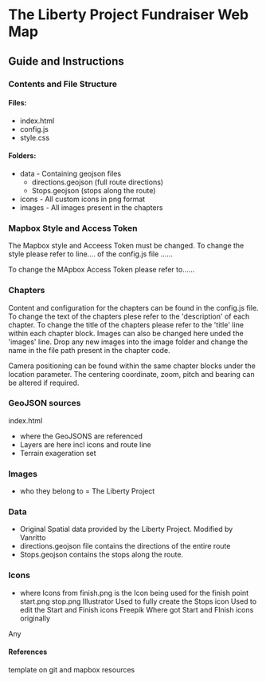 # The Liberty Project Fundraiser Web Map

## Guide and Instructions

### Contents and File Structure

#### Files:

- index.html
- config.js
- style.css

#### Folders:

- data - Containing geojson files
  - directions.geojson (full route directions)
  - Stops.geojson (stops along the route)
- icons - All custom icons in png format
- images - All images present in the chapters

### Mapbox Style and Access Token

The Mapbox style and Acceess Token must be changed.
To change the style please refer to line.... of the config.js file ......

To change the MApbox Access Token please refer to......

### Chapters

Content and configuration for the chapters can be found in the config.js file.
To change the text of the chapters plese refer to the 'description' of each chapter. To change
the title of the chapters please refer to the 'title' line within each chapter block. Images can
also be changed here unded the 'images' line. Drop any new images into the image folder and
change the name in the file path present in the chapter code.

Camera positioning can be found within the same chapter blocks under the location parameter.
The centering coordinate, zoom, pitch and bearing can be altered if required.

### GeoJSON sources

index.html

- where the GeoJSONS are referenced
- Layers are here incl icons and route line
- Terrain exageration set

### Images

- who they belong to = The Liberty Project

### Data

- Original Spatial data provided by the Liberty Project. Modified by Vanritto
- directions.geojson file contains the directions of the entire route
- Stops.geojson contains the stops along the route.

### Icons

- where Icons from
  finish.png is the Icon being used for the finish point
  start.png
  stop.png
  Illustrator
  Used to fully create the Stops icon
  Used to edit the Start and Finish icons
  Freepik
  Where got Start and FInish icons originally

Any

#### References

template on git and mapbox resources
